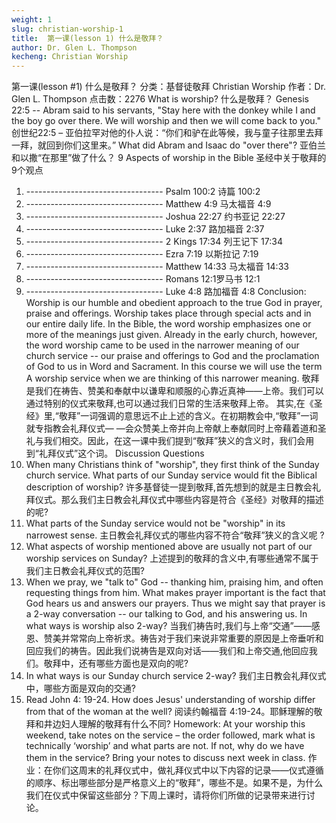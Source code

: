 ```yaml
---
weight: 1
slug: christian-worship-1
title:  第一课(lesson 1) 什么是敬拜？
author: Dr. Glen L. Thompson
kecheng: Christian Worship
---
```


第一课(lesson #1) 什么是敬拜？
分类：基督徒敬拜 Christian Worship
作者：Dr. Glen L. Thompson
点击数：2276
What is worship? 什么是敬拜？
Genesis 22:5 -- Abram said to his servants, "Stay here with the donkey while I and the boy go over there. We will worship and then we will come back to you."
创世纪22:5 – 亚伯拉罕对他的仆人说：“你们和驴在此等候，我与童子往那里去拜一拜，就回到你们这里来。”
What did Abram and Isaac do "over there"?
亚伯兰和以撒“在那里”做了什么？
9 Aspects of worship in the Bible
圣经中关于敬拜的9个观点
1. ---------------------------------- Psalm 100:2 诗篇 100:2
2. ---------------------------------- Matthew 4:9 马太福音 4:9
3. ---------------------------------- Joshua 22:27 约书亚记 22:27
4. ---------------------------------- Luke 2:37 路加福音 2:37
5. ---------------------------------- 2 Kings 17:34 列王记下 17:34
6. ---------------------------------- Ezra 7:19 以斯拉记 7:19
7. ---------------------------------- Matthew 14:33 马太福音 14:33
8. ---------------------------------- Romans 12:1罗马书 12:1
9. ---------------------------------- Luke 4:8 路加福音 4:8
Conclusion: Worship is our humble and obedient approach to the true God in prayer, praise and offerings. Worship takes place through special acts and in our entire daily life.
In the Bible, the word worship emphasizes one or more of the meanings just given. Already in the early church, however, the word worship came to be used in the narrower meaning of our church service -- our praise and offerings to God and the proclamation of God to us in Word and Sacrament. In this course we will use the term A worship service when we are thinking of this narrower meaning.
敬拜是我们在祷告、赞美和奉献中以谦卑和顺服的心靠近真神——上帝。我们可以通过特别的仪式来敬拜,也可以通过我们日常的生活来敬拜上帝。
其实,在《圣经》里,“敬拜”一词强调的意思远不止上述的含义。在初期教会中,“敬拜”一词就专指教会礼拜仪式— —会众赞美上帝并向上帝献上奉献同时上帝藉着道和圣礼与我们相交。因此，在这一课中我们提到“敬拜”狭义的含义时，我们会用到“礼拜仪式”这个词。
Discussion Questions
1. When many Christians think of "worship", they first think of the Sunday church service. What parts of our Sunday service would fit the Biblical description of worship?
许多基督徒一提到敬拜,首先想到的就是主日教会礼拜仪式。那么我们主日教会礼拜仪式中哪些内容是符合《圣经》对敬拜的描述的呢?
2. What parts of the Sunday service would not be "worship" in its narrowest sense.
主日教会礼拜仪式的哪些内容不符合“敬拜”狭义的含义呢 ?
3. What aspects of worship mentioned above are usually not part of our worship services on Sunday?
上述提到的敬拜的含义中,有哪些通常不属于我们主日教会礼拜仪式的范围?
4. When we pray, we "talk to" God -- thanking him, praising him, and often requesting things from him. What makes prayer important is the fact that God hears us and answers our prayers. Thus we might say that prayer is a 2-way conversation -- our talking to God, and his answering us. In what ways is worship also 2-way?
当我们祷告时,我们与上帝“交通”——感恩、赞美并常常向上帝祈求。祷告对于我们来说非常重要的原因是上帝垂听和回应我们的祷告。因此我们说祷告是双向对话——我们和上帝交通,他回应我们。敬拜中，还有哪些方面也是双向的呢?
5. In what ways is our Sunday church service 2-way?
我们主日教会礼拜仪式中，哪些方面是双向的交通?
6. Read John 4: 19-24. How does Jesus' understanding of worship differ from that of the woman at the well?
阅读约翰福音 4:19-24。耶稣理解的敬拜和井边妇人理解的敬拜有什么不同?
Homework: At your worship this weekend, take notes on the service – the order followed, mark what is technically ‘worship’ and what parts are not. If not, why do we have them in the service? Bring your notes to discuss next week in class.
作业：在你们这周末的礼拜仪式中，做礼拜仪式中以下内容的记录——仪式遵循的顺序、标出哪些部分是严格意义上的“敬拜”，哪些不是。如果不是，为什么我们在仪式中保留这些部分？下周上课时，请将你们所做的记录带来进行讨论。
